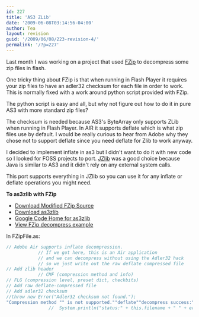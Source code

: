 ```yaml
---
id: 227
title: 'AS3 ZLib'
date: '2009-06-08T03:14:56-04:00'
author: Tea
layout: revision
guid: '/2009/06/08/223-revision-4/'
permalink: '/?p=227'
---
```


Last month I was working on a project that used [FZip](http://codeazur.com.br/lab/fzip/) to decompress some zip files in flash.

One tricky thing about FZip is that when running in Flash Player it requires your zip files to have an adler32 checksum for each file in order to work. This is normally fixed with a work around python script provided with FZip.

The python script is easy and all, but why not figure out how to do it in pure AS3 with more standard zip files?

The checksum is needed because AS3's ByteArray only supports ZLib when running in Flash Player. In AIR it supports deflate which is what zip files use by default. I would be really curious to hear from Adobe why they chose not to support deflate since you need deflate for Zlib to work anyway.

I decided to implement inflate in as3 but I didn't want to do it with new code so I looked for FOSS projects to port. [JZlib](http://www.jcraft.com/jzlib/) was a good choice because Java is similar to AS3 and it didn't rely on any external system calls.

This port supports everything in JZlib so you can use it for any inflate or deflate operations you might need.

**To as3zlib with FZip**

- [Download Modified FZip Source](/examples/fzip_as3zlib/fzip_snapshot_20090608.zip)
- [Download as3zlib](/examples/fzip_as3zlib/as3zlib_snapshot_20090608.zip)
- [Google Code Home for as3zlib](http://code.google.com/p/as3zlib/)
- [View FZip decompress example](/examples/fzip_as3zlib/fzip.html)

In FZipFile.as:

```actionscript
// Adobe Air supports inflate decompression.
			// If we got here, this is an Air application
			// and we can decompress without using the Adler32 hack
			// so we just write out the raw deflate compressed file
// Add zlib header
			// CMF (compression method and info)
// FLG (compression level, preset dict, checkbits)
// Add raw deflate-compressed file
// Add adler32 checksum
//throw new Error("Adler32 checksum not found.");
"Compression method "" is not supported.""deflate""decompress success:""stream error:"" ""data error:"" "//} else {
				//	System.println("status:" + this.filename + " " + err);
 
```
